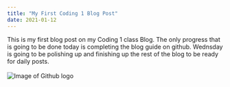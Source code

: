 ```yaml
---
title: "My First Coding 1 Blog Post"
date: 2021-01-12
---
```

This is my first blog post on my Coding 1 class Blog. The only progress that is going to be done today is completing the blog guide on github. 
Wednsday is going to be polishing up and finishing up the rest of the blog to be ready for daily posts.
<br/>
<br/>
<img src="https://image.flaticon.com/icons/png/512/25/25231.png" alt="Image of Github logo" />
